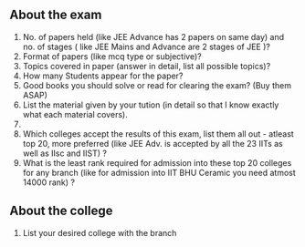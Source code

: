 ## About the exam

1. No. of papers held (like JEE Advance has 2 papers on same day) and no. of stages ( like JEE Mains and Advance are 2 stages of JEE )?
2. Format of papers (like mcq type or subjective)?
3. Topics covered in paper (answer in detail, list all possible topics)?
4. How many Students appear for the paper?
5. Good books you should solve or read for clearing the exam? (Buy them ASAP)
6. List the material given by your tution (in detail so that I know exactly what each material covers).
7. 
8. Which colleges accept the results of this exam, list them all out - atleast top 20, more preferred (like JEE Adv. is accepted by all the 23 IITs as well as IIsc and IIST) ?
9. What is the least rank required for admission into these top 20 colleges for any branch (like for admission into IIT BHU Ceramic you need atmost 14000 rank) ?

## About the college

1. List your desired college with the branch